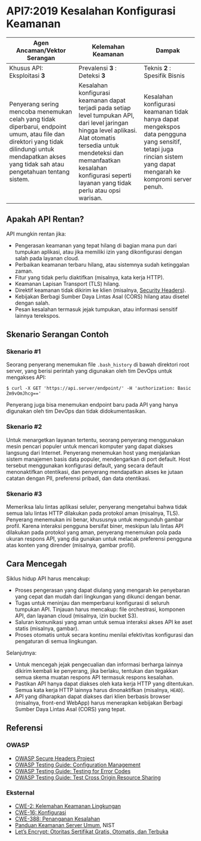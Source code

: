 # API7:2019 Kesalahan Konfigurasi Keamanan 

| Agen Ancaman/Vektor Serangan | Kelemahan Keamanan | Dampak |
| - | - | - |
| Khusus API: Eksploitasi **3** | Prevalensi **3** : Deteksi **3** | Teknis **2** : Spesifik Bisnis |
| Penyerang sering mencoba menemukan celah yang tidak diperbarui, endpoint umum, atau file dan direktori yang tidak dilindungi untuk mendapatkan akses yang tidak sah atau pengetahuan tentang sistem. | Kesalahan konfigurasi keamanan dapat terjadi pada setiap level tumpukan API, dari level jaringan hingga level aplikasi. Alat otomatis tersedia untuk mendeteksi dan memanfaatkan kesalahan konfigurasi seperti layanan yang tidak perlu atau opsi warisan. | Kesalahan konfigurasi keamanan tidak hanya dapat mengekspos data pengguna yang sensitif, tetapi juga rincian sistem yang dapat mengarah ke kompromi server penuh. |

## Apakah API Rentan? 

API mungkin rentan jika:

* Pengerasan keamanan yang tepat hilang di bagian mana pun dari tumpukan aplikasi, atau jika memiliki izin yang dikonfigurasi dengan salah pada layanan cloud.
* Perbaikan keamanan terbaru hilang, atau sistemnya sudah ketinggalan zaman. 
* Fitur yang tidak perlu diaktifkan (misalnya, kata kerja HTTP).
* Keamanan Lapisan Transport (TLS) hilang.
* Direktif keamanan tidak dikirim ke klien (misalnya, [Security Headers][1]).
* Kebijakan Berbagi Sumber Daya Lintas Asal (CORS) hilang atau disetel dengan salah.
* Pesan kesalahan termasuk jejak tumpukan, atau informasi sensitif lainnya terekspos.

## Skenario Serangan Contoh

### Skenario #1

Seorang penyerang menemukan file `.bash_history` di bawah direktori root server, yang berisi perintah yang digunakan oleh tim DevOps untuk mengakses API:

```
$ curl -X GET 'https://api.server/endpoint/' -H 'authorization: Basic Zm9vOmJhcg=='
```

Penyerang juga bisa menemukan endpoint baru pada API yang hanya digunakan oleh tim DevOps dan tidak didokumentasikan.

### Skenario #2 

Untuk menargetkan layanan tertentu, seorang penyerang menggunakan mesin pencari populer untuk mencari komputer yang dapat diakses langsung dari Internet. Penyerang menemukan host yang menjalankan sistem manajemen basis data populer, mendengarkan di port default. Host tersebut menggunakan konfigurasi default, yang secara default menonaktifkan otentikasi, dan penyerang mendapatkan akses ke jutaan catatan dengan PII, preferensi pribadi, dan data otentikasi.

### Skenario #3

Memeriksa lalu lintas aplikasi seluler, penyerang mengetahui bahwa tidak semua lalu lintas HTTP dilakukan pada protokol aman (misalnya, TLS). Penyerang menemukan ini benar, khususnya untuk mengunduh gambar profil. Karena interaksi pengguna bersifat biner, meskipun lalu lintas API dilakukan pada protokol yang aman, penyerang menemukan pola pada ukuran respons API, yang dia gunakan untuk melacak preferensi pengguna atas konten yang dirender (misalnya, gambar profil).

## Cara Mencegah

Siklus hidup API harus mencakup:

* Proses pengerasan yang dapat diulang yang mengarah ke penyebaran yang cepat dan mudah dari lingkungan yang dikunci dengan benar.
* Tugas untuk meninjau dan memperbarui konfigurasi di seluruh tumpukan API. Tinjauan harus mencakup: file orchestrasi, komponen API, dan layanan cloud (misalnya, izin bucket S3).
* Saluran komunikasi yang aman untuk semua interaksi akses API ke aset statis (misalnya, gambar).
* Proses otomatis untuk secara kontinu menilai efektivitas konfigurasi dan pengaturan di semua lingkungan.

Selanjutnya: 

* Untuk mencegah jejak pengecualian dan informasi berharga lainnya dikirim kembali ke penyerang, jika berlaku, tentukan dan tegakkan semua skema muatan respons API termasuk respons kesalahan.
* Pastikan API hanya dapat diakses oleh kata kerja HTTP yang ditentukan. Semua kata kerja HTTP lainnya harus dinonaktifkan (misalnya, `HEAD`).
* API yang diharapkan dapat diakses dari klien berbasis browser (misalnya, front-end WebApp) harus menerapkan kebijakan Berbagi Sumber Daya Lintas Asal (CORS) yang tepat. 

## Referensi

### OWASP

* [OWASP Secure Headers Project][1]  
* [OWASP Testing Guide: Configuration Management][2]
* [OWASP Testing Guide: Testing for Error Codes][3]
* [OWASP Testing Guide: Test Cross Origin Resource Sharing][9]

### Eksternal

* [CWE-2: Kelemahan Keamanan Lingkungan][4] 
* [CWE-16: Konfigurasi][5]
* [CWE-388: Penanganan Kesalahan][6]  
* [Panduan Keamanan Server Umum][7], NIST
* [Let’s Encrypt: Otoritas Sertifikat Gratis, Otomatis, dan Terbuka][8]

[1]: https://www.owasp.org/index.php/OWASP_Secure_Headers_Project
[2]: https://www.owasp.org/index.php/Testing_for_configuration_management
[3]: https://www.owasp.org/index.php/Testing_for_Error_Code_(OTG-ERR-001)  
[4]: https://cwe.mitre.org/data/definitions/2.html
[5]: https://cwe.mitre.org/data/definitions/16.html
[6]: https://cwe.mitre.org/data/definitions/388.html
[7]: https://csrc.nist.gov/publications/detail/sp/800-123/final
[8]: https://letsencrypt.org/
[9]: https://www.owasp.org/index.php/Test_Cross_Origin_Resource_Sharing_(OTG-CLIENT-007)